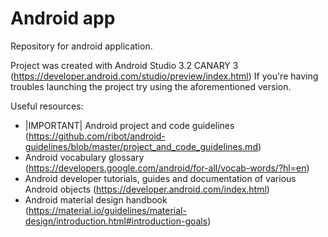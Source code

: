 # Android app

Repository for android application.

Project was created with Android Studio 3.2 CANARY 3 (https://developer.android.com/studio/preview/index.html)
If you're having troubles launching the project try using the aforementioned version.

Useful resources:

* |IMPORTANT| Android project and code guidelines (https://github.com/ribot/android-guidelines/blob/master/project_and_code_guidelines.md)
* Android vocabulary glossary (https://developers.google.com/android/for-all/vocab-words/?hl=en)
* Android developer tutorials, guides and documentation of various Android objects (https://developer.android.com/index.html)
* Android material design handbook (https://material.io/guidelines/material-design/introduction.html#introduction-goals)



